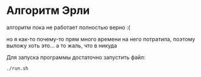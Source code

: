 # Алгоритм Эрли
алгоритм пока не работает полностью верно :(

но я как-то почему-то прям много времени на него потратила, поэтому выложу хоть это... а то жаль, что в никуда

Для запуска программы достаточно запустить файл:
```
./run.sh
```
